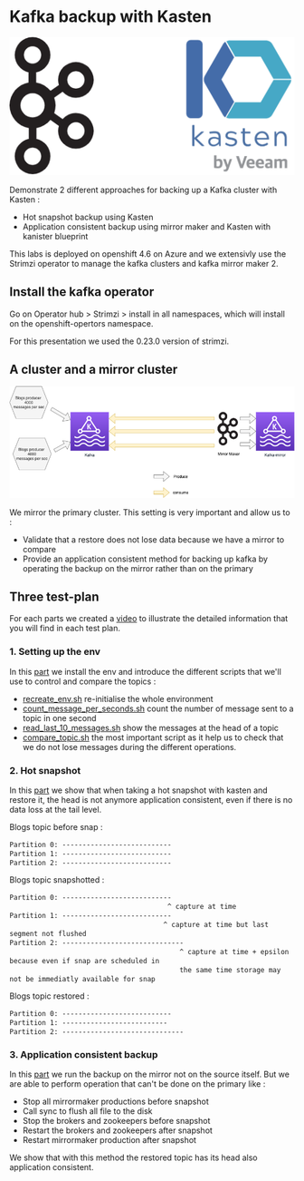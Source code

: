 # Kafka backup with Kasten 

![Kafka Kasten](images/blueprint-kafka-kasten.png)

Demonstrate 2 different approaches for backing up a Kafka cluster with Kasten : 
*   Hot snapshot backup using Kasten 
*   Application consistent backup using mirror maker and Kasten with kanister blueprint 

This labs is deployed on openshift 4.6 on Azure and we extensivly use the Strimzi operator 
to manage the kafka clusters and kafka mirror maker 2.

## Install the kafka operator

Go on Operator hub > Strimzi > install in all namespaces, which will install on the openshift-opertors namespace.

For this presentation we used the 0.23.0 version of strimzi.

## A cluster and a mirror cluster 

![env](images/blueprint-mirror-maker.png)

We mirror the primary cluster. This setting is very important and allow us to : 
*   Validate that a restore does not lose data because we have a mirror to compare
*   Provide an application consistent method for backing up kafka by operating the 
backup on the mirror rather than on the primary

## Three test-plan  

For each parts we created a [video](videos/) to illustrate the detailed information 
that you will find in each test plan.

### 1. Setting up the env 

In this [part](test-plan/01_kafka-mirror-producers.md) we install the env and introduce the 
different scripts that we'll use to control and compare the topics : 
* [recreate_env.sh](recreate_env.sh) re-initialise the whole environment 
* [count_message_per_seconds.sh](count_message_per_seconds.sh) count the number of message 
sent to a topic in one second
* [read_last_10_messages.sh](read_last_10_messages.sh) show the messages at the head of a topic
* [compare_topic.sh](compare_topic.sh) the most important script as it help us to check that we do not 
lose messages during the different operations.

### 2. Hot snapshot 

In this [part](test-plan/02_hot-snapshot-restored.md) we show that when taking a hot snapshot 
with kasten and restore it, the head is not anymore application consistent, even if there is 
no data loss at the tail level. 

Blogs topic before snap :
```
Partition 0: ---------------------------
Partition 1: ---------------------------
Partition 2: ---------------------------
```

Blogs topic snapshotted :
```
Partition 0: ---------------------------
                                       ^ capture at time                                     
Partition 1: ---------------------------
                                      ^ capture at time but last segment not flushed
Partition 2: ------------------------------
                                          ^ capture at time + epsilon because even if snap are scheduled in 
                                          the same time storage may not be immediatly available for snap
```


Blogs topic restored :
```
Partition 0: ---------------------------
Partition 1: --------------------------
Partition 2: ------------------------------
```

### 3. Application consistent backup 

In this [part](test-plan/03_app-consistent-snap-restored.md) we run the backup on 
the mirror not on the source itself. But we are able to perform operation that 
can't be done on the primary like : 
*   Stop all mirrormaker productions before snapshot 
*   Call sync to flush all file to the disk 
*   Stop the brokers and zookeepers before snapshot
*   Restart the brokers and zookeepers after snapshot
*   Restart mirrormaker production after snapshot 

We show that with this method the restored topic has its head also application consistent.